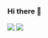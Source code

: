 ### Hi there 👋

<!--
**buguwu/buguwu** is a ✨ _special_ ✨ repository because its `README.md` (this file) appears on your GitHub profile.

Here are some ideas to get you started:

- 🔭 I’m currently working on ...
- 🌱 I’m currently learning ...
- 👯 I’m looking to collaborate on ...
- 🤔 I’m looking for help with ...
- 💬 Ask me about ...
- 📫 How to reach me: ...
- 😄 Pronouns: ...
- ⚡ Fun fact: ...
-->

<a href="https://github.com/buguwu/"><img  align="center" src="https://github-readme-stats.vercel.app/api/?username=buguwu&show_icons=true&count_private=true&theme=dark"/></a>
<a href="https://github.com/buguwu/"><img  align="center" src="https://github-readme-stats.vercel.app/api/top-langs/?username=buguwu&layout=compact&theme=dark"/></a>
